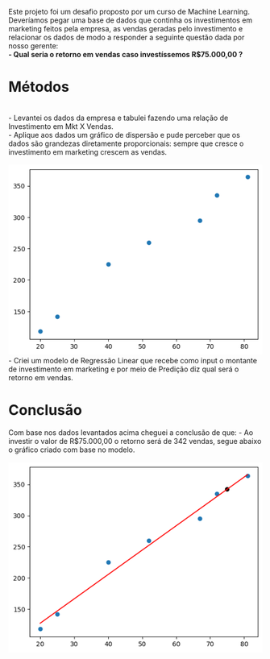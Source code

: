 Este projeto foi um desafio proposto por um curso de Machine Learning. <br>
Deveríamos pegar uma base de dados que continha os investimentos em marketing feitos pela empresa, as vendas geradas pelo investimento e relacionar os dados de modo a responder a seguinte questão dada por nosso gerente: <br>
<strong>- Qual seria o retorno em vendas caso investíssemos R$75.000,00 ?</strong> <br>
<H1>Métodos</H1> <br>
 - Levantei os dados da empresa e tabulei fazendo uma relação de Investimento em Mkt X Vendas. <br>
 - Aplique aos dados um gráfico de dispersão e pude perceber que os dados são grandezas diretamente proporcionais: sempre que cresce o investimento em marketing crescem as vendas. <br>
  <br> <img src = "Graficos/Dispersao.png"> <br>
 - Criei um modelo de Regressão Linear que recebe como input o montante de investimento em marketing e por meio de Predição diz qual será o retorno em vendas.

 <H1>Conclusão</H1>
 Com base nos dados levantados acima cheguei a conclusão de que:
  - Ao investir o valor de R$75.000,00 o retorno será de 342 vendas, segue abaixo o gráfico criado com base no modelo. <br>
  <br><img src= "Graficos/Resultado-Regressao.png">
